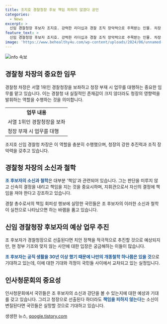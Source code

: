 ```yaml
---
title: 조지호 경찰청장 후보 책임 피하지 않겠다 공언
categories:
  - News
excerpt: >
  신임 경찰청장 후보자 조지호. 강력한 리더십과 경찰 조직 장악력으로 주목받는 인물. 차장 시절의 업무 능력은 지대한 호평을 받으며, 치안 정책 적극 추진이 기대된다. 수사·기소 분리, 경찰의 염원 등 정책 입장은 주목받을 요소. 철저한 책임감과 지휘관으로서의 강인한 소신을 강조하는 조 후보자, 그 정책 실천이 기대된다. 인사청문회를 거친 후에도 국민이 지켜볼 소신 있는 리더십이 필요하다. (글자 수: 150자)
feature_text: >
  신임 경찰청장 후보자 조지호. 강력한 리더십과 경찰 조직 장악력으로 주목받는 인물. 차장 시절의 업무 능력은 지대한 호평을 받으며, 치안 정책 적극 추진이 기대된다. 수사·기소 분리, 경찰의 염원 등 정책 입장은 주목받을 요소. 철저한 책임감과 지휘관으로서의 강인한 소신을 강조하는 조 후보자, 그 정책 실천이 기대된다. 인사청문회를 거친 후에도 국민이 지켜볼 소신 있는 리더십이 필요하다. (글자 수: 150자)
image: 'https://www.behealthy4u.com/wp-content/uploads/2024/06/unnamed-file.png'
---
```


<p><img src="https://www.behealthy4u.com/wp-content/uploads/2024/06/unnamed-file.png" alt="info 속보" /></p>

<h2 data-ke-size="size26">경찰청 차장의 중요한 임무</h2>

<p>경찰청 차장은 서열 1위인 경찰청장을 보좌하고 청장 부재 시 업무를 대행하는 중요한 임무를 맡고 있습니다. 이는 경찰청 내 실질적인 존재감이 크지 않더라도 청장의 영향력을 발휘하는 역할을 수행하는 것을 의미합니다.</p>

<table>
    <tbody>
        <tr>
            <td style="text-align: center; height: 17px;"><b>업무 내용</b></td>
        </tr>
        <tr>
            <td style="text-align: left; height: 17px;">서열 1위인 경찰청장을 보좌</td>
        </tr>
        <tr>
            <td style="text-align: left; height: 17px;">청장 부재 시 업무를 대행</td>
        </tr>
    </tbody>
</table>

<p>조지호 신임 경찰청 차장은 이 역할을 충분히 수행했으며, 청장의 강한 추진력과 조직 장악력을 갖추고 있습니다.</p>

<h2 data-ke-size="size26">경찰청 차장의 소신과 철학</h2>

<p><b><span style="color: #1a5490;">조 후보자의 소신과 철학</span></b>은 대부분 '책임'과 관련되어 있습니다. 그는 판단을 미루지 않고 신속히 결정을 내리고 책임을 지는 것을 중요시하며, 지휘관으로서 자신의 결정에 책임을 져야 한다고 강조하고 있습니다.</p>

<p>경찰 총수로서의 책임 회피성 행보에 실망한 국민들은 조 후보자의 이러한 소신과 철학이 실천으로 나타났으면 하는 바램을 품고 있습니다.</p>

<h2 data-ke-size="size26">신임 경찰청장 후보자의 예상 업무 추진</h2>

<p>조 후보자가 경찰청장으로 선출된다면 치안 정책을 적극적으로 추진할 것으로 예상되지만, 현 정부 기조와 맞지 않는 사안에 대한 입장은 궁금해하는 이들이 많습니다.</p>

<p><b><span style="color: #1a5490;">조 후보자는 공직 생활을 30년 이상 했기 때문에 나만의 개똥철학 하나쯤은 있을 것</span></b>으로 기대하고 있는데, 이에 대한 기대와 걱정이 국민들 사이에서 교차되고 있는 실정입니다.</p>

<h2 data-ke-size="size26">인사청문회의 중요성</h2>

<p>인사청문회에서 국민들은 조 후보자의 소신과 강단을 볼 수 있는지에 대한 예상과 기대를 갖고 있습니다. 그리고 청장으로 선출된다 하더라도 <b><span style="color: #1a5490;">책임을 피하지 않는다</span></b>는 소신이 변질된다면 국민들은 실망할 것으로 기대하고 있습니다.</p>
생생한 뉴스, <a href="https://qoogle.tistory.com" rel="dofollow">qoogle.tistory.com</a>


